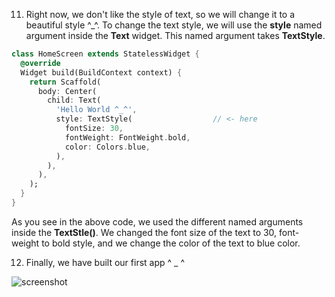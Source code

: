 
11. Right now, we don't like the style of text, so we will change it to a beautiful style ^\_^. To change the text style, we will use the **style** named argument inside the **Text** widget. This named argument takes **TextStyle**.

```dart
class HomeScreen extends StatelessWidget {
  @override
  Widget build(BuildContext context) {
    return Scaffold(
      body: Center(
        child: Text(
          'Hello World ^_^',
          style: TextStyle(                  // <- here
            fontSize: 30,
            fontWeight: FontWeight.bold,
            color: Colors.blue,
          ),
        ),
      ),
    );
  }
}
```

As you see in the above code, we used the different named arguments inside the **TextStle()**. We changed the font size of the text to 30, font-weight to bold style, and we change the color of the text to blue color.

12. Finally, we have built our first app ^ \_ ^

![screenshot](https://lh5.googleusercontent.com/T-ad6-E0KUwvPl4HClTqw-K2Njv2zFIJJr5mJ6kjTPoYiVTw2-wxuO5SvwGswx4wg0jAHu_afi0wTGW6FqA8VgNxokpJ_-_eCSQNHho8ZWVTN_axGsQP2IAywGgyJtMTOqA-h_KP)
